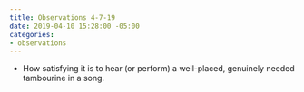 ```yaml
---
title: Observations 4-7-19
date: 2019-04-10 15:28:00 -05:00
categories:
- observations
---
```


- How satisfying it is to hear (or perform) a well-placed, genuinely needed tambourine in a song.